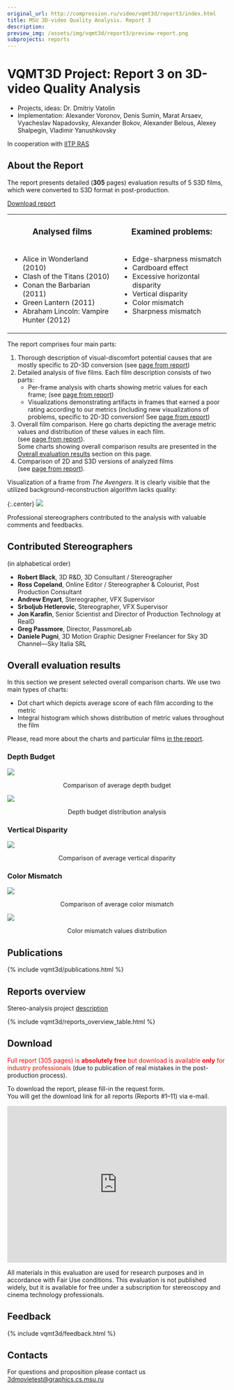 ```yaml
---
original_url: http://compression.ru/video/vqmt3d/report3/index.html
title: MSU 3D-video Quality Analysis. Report 3
description:
preview_img: /assets/img/vqmt3d/report3/preview-report.png
subprojects: reports
---
```


# VQMT3D Project: Report 3 on 3D-video Quality Analysis


* Projects, ideas: Dr. Dmitriy Vatolin
* Implementation: Alexander Voronov, Denis Sumin, Marat Arsaev, Vyacheslav Napadovsky, Alexander Bokov, Alexander Belous, Alexey Shalpegin, Vladimir Yanushkovsky

In cooperation with [IITP RAS](http://www.iitp.ru/en/about)

## About the Report

The report presents detailed (**305** pages) evaluation results of 5 S3D
films, which were converted to S3D format in post-production.

[Download report](/stereo_quality/report3.html#download)

<table class="center">
<colgroup>
<col style="width: 50%" />
<col style="width: 50%" />
</colgroup>
<tbody>
<tr class="odd" style="text-align: center">
<td><h3 id="analysed-films">Analysed films</h3></td>
<td><h3 id="examined-problems">Examined problems:</h3></td>
</tr>
<tr class="even" style="vertical-align: top;">
<td><ul>
<li> Alice in Wonderland (2010)</li>
<li> Clash of the Titans (2010)</li>
<li> Conan the Barbarian (2011)</li>
<li> Green Lantern (2011)</li>
<li> Abraham Lincoln: Vampire Hunter (2012)</li>
</ul></td>
<td><ul>
<li> Edge-sharpness mismatch</li>
<li> Cardboard effect</li>
<li> Excessive horizontal disparity</li>
<li> Vertical disparity</li>
<li> Color mismatch</li>
<li> Sharpness mismatch</li>
</ul></td>
</tr>
</tbody>
</table>

The report comprises four main parts:

1.  Thorough description of visual-discomfort potential causes that are
    mostly specific to 2D-3D conversion (see
    [page from report](/assets/img/vqmt3d/report3/potential_causes_page.png))
2.  Detailed analysis of five films. Each film description consists of
    two parts:
    -   Per-frame analysis with charts showing metric values for each
        frame;
        (see [page from report](/assets/img/vqmt3d/report3/alice_charts_page.png))
    -   Visualizations demonstrating artifacts in frames that earned a
        poor rating according to our metrics (including new
        visualizations of problems, specific to 2D-3D conversion!
        See [page from report](/assets/img/vqmt3d/report3/alice_vis_page.png))
3.  Overall film comparison. Here go charts depicting the average metric
    values and distribution of these values in each film.
    (see [page from report](/assets/img/vqmt3d/report3/overall_charts_page.png)).  
    Some charts showing overall comparison results are presented in the
    [Overall evaluation
    results](/stereo_quality/report3.html#overall_results)
    section on this page.
4.  Comparison of 2D and S3D versions of analyzed films
    (see [page from report](/assets/img/vqmt3d/report3/appendix_page.png)).

Visualization of a frame from *The Avengers*. It is clearly visible that
the utilized background-reconstruction algorithm lacks quality:

{:.center}
![](/assets/img/vqmt3d/report3/the-avengers-stretch.gif)

Professional stereographers contributed to the analysis with valuable
comments and feedbacks.

## Contributed Stereographers

(in alphabetical order)

-   **Robert Black**, 3D R&D, 3D Consultant / Stereographer
-   **Ross Copeland**, Online Editor / Stereographer & Colourist, Post
    Production Consultant
-   **Andrew Enyart**, Stereographer, VFX Supervisor
-   **Srboljub Hetlerovic**, Stereographer, VFX Supervisor
-   **Jon Karafin**, Senior Scientist and Director of Production
    Technology at RealD
-   **Greg Passmore**, Director, PassmoreLab
-   **Daniele Pugni**, 3D Motion Graphic Designer Freelancer for Sky 3D
    Channel—Sky Italia SRL

<span id="overall_results"></span>

## Overall evaluation results

In this section we present selected overall comparison charts. We use
two main types of charts:

-   Dot chart which depicts average score of each film according to the
    metric
-   Integral histogram which shows distribution of metric values
    throughout the film

Please, read more about the charts and particular films [in the
report](/stereo_quality/report3.html#download).

### Depth Budget

[![](/assets/img/vqmt3d/report3/depth_budget_vs_release_date.png)](/assets/img/vqmt3d/report3/depth_budget_vs_release_date.png)

<div style="text-align: center;">Comparison of average depth budget</div>

[![](/assets/img/vqmt3d/report3/depth_budget_integral_histogram.png)](/assets/img/vqmt3d/report3/depth_budget_integral_histogram.png)

<div style="text-align: center;">Depth budget distribution analysis</div>

### Vertical Disparity

[![](/assets/img/vqmt3d/report3/vertical_parallax_vs_release_date.png)](/assets/img/vqmt3d/report3/vertical_parallax_vs_release_date.png)

<div style="text-align: center;">Comparison of average vertical disparity</div>

### Color Mismatch

[![](/assets/img/vqmt3d/report3/color_mismatch_vs_release_date.png)](/assets/img/vqmt3d/report3/color_mismatch_vs_release_date.png)

<div style="text-align: center;">Comparison of average color mismatch</div>

[![](/assets/img/vqmt3d/report3/color_mismatch_integral_histogram.png)](/assets/img/vqmt3d/report3/color_mismatch_integral_histogram.png)

<div style="text-align: center;">Color mismatch values distribution</div>

## Publications

{% include vqmt3d/publications.html %}

## Reports overview

Stereo-analysis project
[description](http://compression.ru/video/vqmt3d/)

{% include vqmt3d/reports_overview_table.html %}

<span id="download"></span>

## Download

<span style="color: red">Full report (305 pages) is **absolutely free**
but download is available **only** for industry professionals</span>
(due to publication of real mistakes in the post-production process).

To download the report, please fill-in the request form.  
You will get the download link for all reports (Reports \#1–11) via
e-mail.

<iframe src="https://download.compression.ru/mailer/form.php?ReportName=Report%203" width="100%" height="360px" frameborder="0" marginheight="0" marginwidth="0">Loading...</iframe>

All materials in this evaluation are used for research purposes and in
accordance with Fair Use conditions. This evaluation is not published
widely, but it is available for free under a subscription for
stereoscopy and cinema technology professionals.

## Feedback

<link href="/assets/css/contacts.css" rel="stylesheet" type="text/css">
{% include vqmt3d/feedback.html %}

## Contacts

For questions and proposition please contact us <3dmovietest@graphics.cs.msu.ru>
